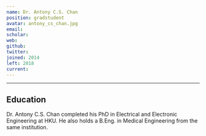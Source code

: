```yaml
---
name: Dr. Antony C.S. Chan
position: gradstudent
avatar: antony_cs_chan.jpg
email: 
scholar: 
web: 
github: 
twitter: 
joined: 2014
left: 2018
current: 
---
```



<hr>

## Education
Dr. Antony C.S. Chan completed his PhD in Electrical and Electronic Engineering at HKU. He also holds a B.Eng. in Medical Engineering from the same institution.
